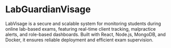 # LabGuardianVisage
LabVisage is a secure and scalable system for monitoring students during online lab-based exams, featuring real-time client tracking, malpractice alerts, and role-based dashboards. Built with React, Node.js, MongoDB, and Docker, it ensures reliable deployment and efficient exam supervision.
